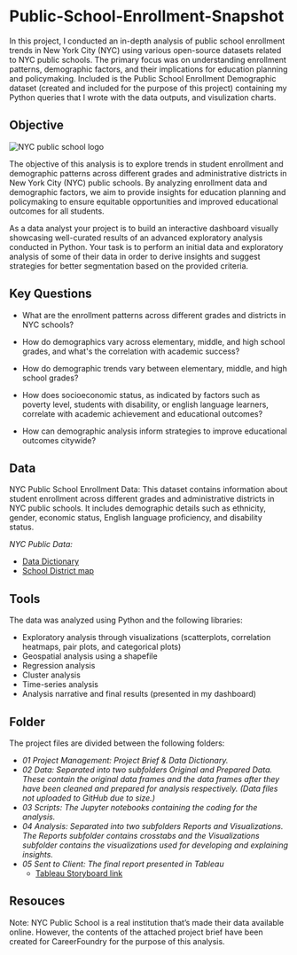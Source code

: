 # Public-School-Enrollment-Snapshot

In this project, I conducted an in-depth analysis of public school enrollment trends in New York City (NYC) using various open-source datasets related to NYC public schools. The primary focus was on understanding enrollment patterns, demographic factors, and their implications for education planning and policymaking. Included is the Public School Enrollment Demographic dataset (created and included for the purpose of this project) containing my Python queries that I wrote with the data outputs, and visulization charts. 

## Objective
![NYC public school logo](https://upload.wikimedia.org/wikipedia/commons/archive/b/b1/20190721032312%21NYC_DOE_Logo.png)

The objective of this analysis is to explore trends in student enrollment and demographic patterns across different grades and administrative districts in New York City (NYC) public schools. By analyzing enrollment data and demographic factors, we aim to provide insights for education planning and policymaking to ensure equitable opportunities and improved educational outcomes for all students.

As a data analyst your project is to build an interactive dashboard visually showcasing well-curated results of an advanced exploratory analysis conducted in Python. Your task is to perform an initial data and exploratory analysis of some of their data in order to derive insights and suggest strategies for better segmentation based on the provided criteria.

## Key Questions

- What are the enrollment patterns across different grades and districts in NYC schools?
  
- How do demographics vary across elementary, middle, and high school grades, and what's the correlation with academic success?
  
- How do demographic trends vary between elementary, middle, and high school grades?
  
- How does socioeconomic status, as indicated by factors such as poverty level, students with disability, or english language learners, correlate with academic achievement and educational outcomes?
  
- How can demographic analysis inform strategies to improve educational outcomes citywide?

## Data

NYC Public School Enrollment Data: This dataset contains information about student enrollment across different grades and administrative districts in NYC public schools. It includes demographic details such as ethnicity, gender, economic status, English language proficiency, and disability status.

*NYC Public Data:*
- [Data Dictionary](https://data.cityofnewyork.us/Education/2013-2018-Demographic-Snapshot-School/s52a-8aq6/about_data)
- [School District map](https://data.cityofnewyork.us/Education/School-Districts/r8nu-ymqj)

## Tools

The data was analyzed using Python and the following libraries:
- Exploratory analysis through visualizations (scatterplots, correlation heatmaps, pair plots, and categorical plots)
- Geospatial analysis using a shapefile
- Regression analysis
- Cluster analysis
- Time-series analysis
- Analysis narrative and final results (presented in my dashboard)

## Folder

The project files are divided between the following folders:
- *01 Project Management: Project Brief & Data Dictionary.*
- *02 Data: Separated into two subfolders Original and Prepared Data. These contain the original data frames and the data frames after they have been cleaned and prepared for analysis respectively. (Data files not uploaded to GitHub due to size.)*
- *03 Scripts: The Jupyter notebooks containing the coding for the analysis.*
- *04 Analysis: Separated into two subfolders Reports and Visualizations. The Reports subfolder contains crosstabs and the Visualizations subfolder contains the visualizations used for developing and explaining insights.*
- *05 Sent to Client: The final report presented in Tableau*
    - [Tableau Storyboard link](https://public.tableau.com/views/InsightsonNYCPublicSchoolEnrollmentTrends/NYCPublicSchoolEnrollmentTrends?:language=en-US&publish=yes&:sid=&:display_count=n&:origin=viz_share_link)

## Resouces

Note: NYC Public School is a real institution that’s made their data available online. However, the contents of the attached project brief have been created for CareerFoundry for the purpose of this analysis.

